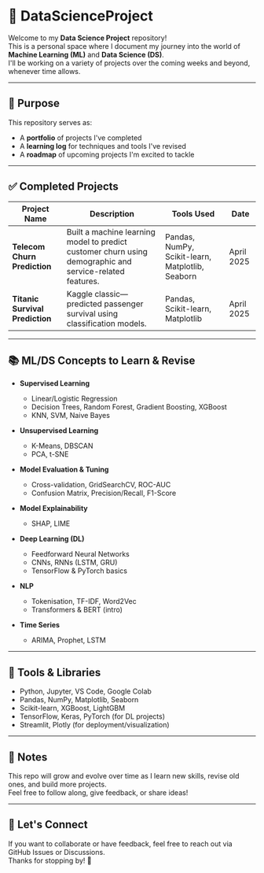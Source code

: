 # 🧠 DataScienceProject

Welcome to my **Data Science Project** repository!  
This is a personal space where I document my journey into the world of **Machine Learning (ML)** and **Data Science (DS)**.  
I'll be working on a variety of projects over the coming weeks and beyond, whenever time allows.

---

## 📌 Purpose

This repository serves as:
- A **portfolio** of projects I've completed
- A **learning log** for techniques and tools I've revised
- A **roadmap** of upcoming projects I'm excited to tackle

---

## ✅ Completed Projects

| Project Name | Description | Tools Used | Date |
|--------------|-------------|------------|------|
| **Telecom Churn Prediction** | Built a machine learning model to predict customer churn using demographic and service-related features. | Pandas, NumPy, Scikit-learn, Matplotlib, Seaborn | April 2025 |
| **Titanic Survival Prediction** | Kaggle classic—predicted passenger survival using classification models. | Pandas, Scikit-learn, Matplotlib | April 2025 | 

---

## 📚 ML/DS Concepts to Learn & Revise

- **Supervised Learning**
  - Linear/Logistic Regression
  - Decision Trees, Random Forest, Gradient Boosting, XGBoost
  - KNN, SVM, Naive Bayes

- **Unsupervised Learning**
  - K-Means, DBSCAN
  - PCA, t-SNE

- **Model Evaluation & Tuning**
  - Cross-validation, GridSearchCV, ROC-AUC
  - Confusion Matrix, Precision/Recall, F1-Score

- **Model Explainability**
  - SHAP, LIME

- **Deep Learning (DL)**
  - Feedforward Neural Networks
  - CNNs, RNNs (LSTM, GRU)
  - TensorFlow & PyTorch basics

- **NLP**
  - Tokenisation, TF-IDF, Word2Vec
  - Transformers & BERT (intro)

- **Time Series**
  - ARIMA, Prophet, LSTM

---

## 🚀 Tools & Libraries

- Python, Jupyter, VS Code, Google Colab
- Pandas, NumPy, Matplotlib, Seaborn
- Scikit-learn, XGBoost, LightGBM
- TensorFlow, Keras, PyTorch (for DL projects)
- Streamlit, Plotly (for deployment/visualization)

---

## 📌 Notes

This repo will grow and evolve over time as I learn new skills, revise old ones, and build more projects.  
Feel free to follow along, give feedback, or share ideas!

---

## 🌱 Let's Connect

If you want to collaborate or have feedback, feel free to reach out via GitHub Issues or Discussions.  
Thanks for stopping by! 🚀
